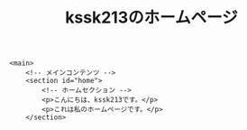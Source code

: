 <html lang="ja">
<head>
    <meta charset="UTF-8">
    <title>kssk213</title>
</head>
<body>
    <header>
        <!-- ヘッダー部分 -->
        <h1>kssk213のホームページ</h1>
        <nav>
            <!-- ナビゲーションメニュー -->
            <ul>
            </ul>
        </nav>
    </header>

    <main>
        <!-- メインコンテンツ -->
        <section id="home">
            <!-- ホームセクション -->
            <p>こんにちは、kssk213です。</p>
            <p>これは私のホームページです。</p>
        </section>
